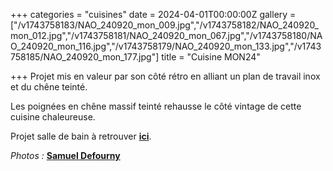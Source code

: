 +++
categories = "cuisines"
date = 2024-04-01T00:00:00Z
gallery = ["/v1743758183/NAO_240920_mon_009.jpg","/v1743758182/NAO_240920_mon_012.jpg","/v1743758181/NAO_240920_mon_067.jpg","/v1743758180/NAO_240920_mon_116.jpg","/v1743758179/NAO_240920_mon_133.jpg","/v1743758185/NAO_240920_mon_177.jpg"]
title = "Cuisine MON24"

+++
Projet mis en valeur par son côté rétro en alliant un plan de travail inox et du chêne teinté.

Les poignées en chêne massif teinté rehausse le côté vintage de cette cuisine chaleureuse.

Projet salle de bain à retrouver [**ici**](/realisations/salles-de-bain/sdb-mon24).

_Photos :_ [**Samuel Defourny**](https://www.smdf.be/)